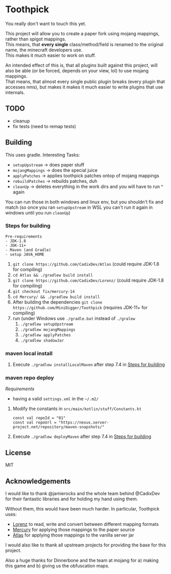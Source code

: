 # Toothpick

You really don't want to touch this yet.

This project will allow you to create a paper fork using mojang mappings, rather than spigot mappings.  
This means, that **every single** class/method/field is renamed to the original name, the minecraft developers use.  
This makes it much easier to work on stuff.  

An intended effect of this is, that all plugins built against this project, will also be able (or be forced, depends on your view, lol) to use mojang mappings.  
That means, that almost every single public plugin breaks (every plugin that accesses nms), but makes it makes it much easier to write plugins that use internals.

## TODO

* cleanup
* fix tests (need to remap tests)

## Building

This uses gradle. Interesting Tasks:
* `setupUpstream` -> does paper stuff
* `mojangMappings` -> does the special juice
* `applyPatches` -> applies toothpick patches ontop of mojang mappings
* `rebuildPatches` -> rebuilds patches, duh
* `cleanUp` -> deletes everything in the work dirs and you will have to run ^ again

You can run those in both windows and linux env, but you shouldn't fix and match (so once you ran `setupUpstream` in WSL you can't run it again in windows until you run `cleanUp`)

### Steps for building

    Pre-requirements
    - JDK-1.8
    - JDK-11+
    - Maven (and Gradle)
    - setup JAVA_HOME

1. `git clone https://github.com/CadixDev/Atlas` (could require JDK-1.8 for compiling)
2. `cd Atlas && ./gradlew build install`
3. `git clone https://github.com/CadixDev/Lorenz/` (could require JDK-1.8 for compiling)
4. `git checkout fix/mercury-14`
5. `cd Mercury/ && ./gradlew build install`
6. After building the dependencies `git clone https://github.com/MiniDigger/Toothpick` (requires JDK-11+ for compiling)
7. run (under Windows use `./gradle.bat` instead of `./gralew` 
    1. `./gradlew setupUpstream`
    2. `./gradlew mojangMappings`
    3. `./gradlew applyPatches`
    4. `./gradlew shadowJar`

### maven local install

 1. Execute `./gradlew installLocalMaven` after step 7.4 in [Steps for building](#steps-for-building) 

### maven repo deploy

 *Requirements*
  
- having a valid `settings.xml` in the `~/.m2/`

1. Modify the constants in `src/main/kotlin/stuff/Constants.kt`

    ```
    const val repoId = "01"
    const val repoUrl = "https://nexus.server-project.net/repository/maven-snapshots/"
    ```
2. Execute `./gradlew deployMaven` after step 7.4 in [Steps for building](#steps-for-building)



## License

MIT

## Acknowledgements

I would like to thank @jamierocks and the whole team behind @CadixDev for their fantastic libraries and for holding my hand using them.

Without them, this would have been much harder.
In particular, Toothpick uses:
 * [Lorenz](https://github.com/CadixDev/Lorenz) to read, write and convert between different mapping formats
 * [Mercury](https://github.com/CadixDev/Mercury) for applying those mappings to the paper source
 * [Atlas](https://github.com/CadixDev/Atlas) for applying those mappings to the vanilla server jar
 
I would also like to thank all upstream projects for providing the base for this project.
 
Also a huge thanks for Dinnerbone and the team at mojang for a) making this game and b) giving us the obfuscation maps.
